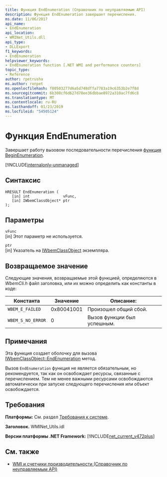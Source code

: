 ```yaml
---
title: Функция EndEnumeration (Справочник по неуправляемым API)
description: Функция EndEnumeration завершает перечисления.
ms.date: 11/06/2017
api_name:
- EndEnumeration
api_location:
- WMINet_Utils.dll
api_type:
- DLLExport
f1_keywords:
- EndEnumeration
helpviewer_keywords:
- EndEnumeration function [.NET WMI and performance counters]
topic_type:
- Reference
author: rpetrusha
ms.author: ronpet
ms.openlocfilehash: f80503277d6a5d748dffa7783a19c6353b2e7f8d
ms.sourcegitcommit: 6b308cf6d627d78ee36dbbae8972a310ac7fd6c8
ms.translationtype: MT
ms.contentlocale: ru-RU
ms.lasthandoff: 01/23/2019
ms.locfileid: "54505124"
---
```

# <a name="endenumeration-function"></a>Функция EndEnumeration
Завершает работу вызовом последовательности перечисления [функция BeginEnumeration](beginenumeration.md).  

[!INCLUDE[internalonly-unmanaged](../../../../includes/internalonly-unmanaged.md)]
    
## <a name="syntax"></a>Синтаксис  
  
```  
HRESULT EndEnumeration (
   [in] int               vFunc, 
   [in] IWbemClassObject* ptr 
); 
```  

## <a name="parameters"></a>Параметры

`vFunc`  
[in] Этот параметр не используется.

`ptr`  
[in] Указатель на [IWbemClassObject](/windows/desktop/api/wbemcli/nn-wbemcli-iwbemclassobject) экземпляра.


## <a name="return-value"></a>Возвращаемое значение

Следующие значения, возвращаемые этой функцией, определяются в *WbemCli.h* файл заголовка, или их можно определить как константы в коде:

|Константа  |Значение  |Описание:  |
|---------|---------|---------|
|`WBEM_E_FAILED` | 0x80041001 | Произошел общий сбой. |
|`WBEM_S_NO_ERROR` | 0 | Вызов функции был успешным.  |
  
## <a name="remarks"></a>Примечания

Эта функция создает оболочку для вызова [IWbemClassObject::EndEnumeration](/windows/desktop/api/wbemcli/nn-wbemcli-iwbemclassobject) метод.

Вызов `EndEnumeration` функция не является обязательным, но рекомендуется, так как он освобождает ресурсы, связанные с перечислением. Тем не менее важными ресурсами освобождаются автоматически при запуске следующего перечисления или объект освобождается.

## <a name="requirements"></a>Требования  
 **Платформы:** См. раздел [Требования к системе](../../../../docs/framework/get-started/system-requirements.md).  
  
 **Заголовок.** WMINet_Utils.idl  
  
 **Версии платформы .NET Framework:** [!INCLUDE[net_current_v472plus](../../../../includes/net-current-v472plus.md)]  
  
## <a name="see-also"></a>См. также
- [WMI и счетчики производительности (Справочник по неуправляемым API)](index.md)
